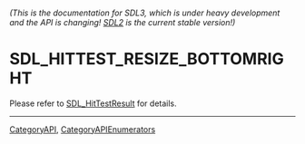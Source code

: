 ###### (This is the documentation for SDL3, which is under heavy development and the API is changing! [SDL2](https://wiki.libsdl.org/SDL2/) is the current stable version!)
# SDL_HITTEST_RESIZE_BOTTOMRIGHT

Please refer to [SDL_HitTestResult](SDL_HitTestResult) for details.

----
[CategoryAPI](CategoryAPI), [CategoryAPIEnumerators](CategoryAPIEnumerators)

